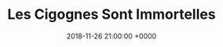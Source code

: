 ---
layout: post
title:  "Les Cigognes Sont Immortelles"
date:   2018-11-26 21:00:00 +0000
categories: Prix
photo: "/assets/cigognes.PNG"
---